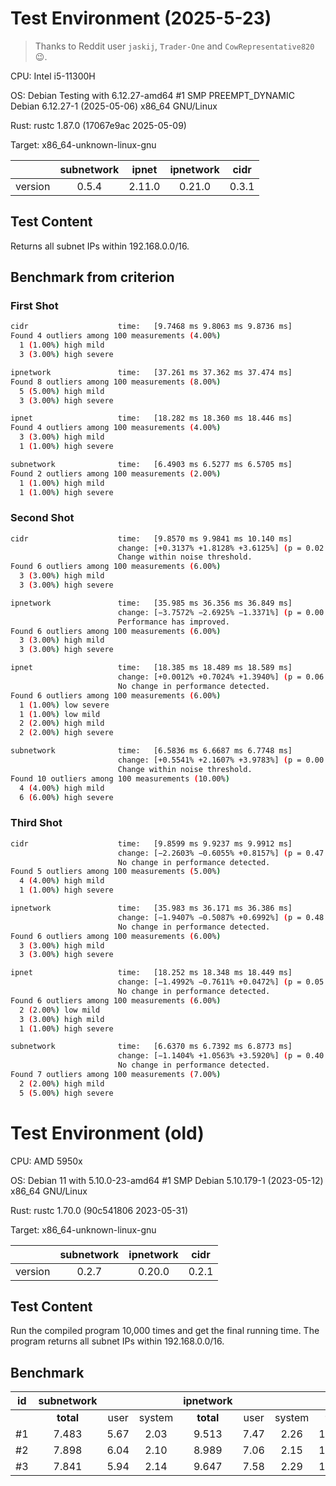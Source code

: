 # Test Environment (2025-5-23)

> Thanks to Reddit user `jaskij`, `Trader-One` and `CowRepresentative820` 😉.

CPU: Intel i5-11300H

OS: Debian Testing with 6.12.27-amd64 #1 SMP PREEMPT_DYNAMIC Debian 6.12.27-1 (2025-05-06) x86_64 GNU/Linux

Rust: rustc 1.87.0 (17067e9ac 2025-05-09)

Target: x86_64-unknown-linux-gnu

|         | subnetwork | ipnet  | ipnetwork | cidr  |
| :-----: | :--------: | :----: | :-------: | :---: |
| version |   0.5.4    | 2.11.0 |  0.21.0   | 0.3.1 |

## Test Content

Returns all subnet IPs within 192.168.0.0/16.

## Benchmark from criterion

### First Shot

```bash
cidr                    time:   [9.7468 ms 9.8063 ms 9.8736 ms]
Found 4 outliers among 100 measurements (4.00%)
  1 (1.00%) high mild
  3 (3.00%) high severe

ipnetwork               time:   [37.261 ms 37.362 ms 37.474 ms]
Found 8 outliers among 100 measurements (8.00%)
  5 (5.00%) high mild
  3 (3.00%) high severe

ipnet                   time:   [18.282 ms 18.360 ms 18.446 ms]
Found 4 outliers among 100 measurements (4.00%)
  3 (3.00%) high mild
  1 (1.00%) high severe

subnetwork              time:   [6.4903 ms 6.5277 ms 6.5705 ms]
Found 2 outliers among 100 measurements (2.00%)
  1 (1.00%) high mild
  1 (1.00%) high severe
```

### Second Shot

```bash
cidr                    time:   [9.8570 ms 9.9841 ms 10.140 ms]
                        change: [+0.3137% +1.8128% +3.6125%] (p = 0.02 < 0.05)
                        Change within noise threshold.
Found 6 outliers among 100 measurements (6.00%)
  3 (3.00%) high mild
  3 (3.00%) high severe

ipnetwork               time:   [35.985 ms 36.356 ms 36.849 ms]
                        change: [−3.7572% −2.6925% −1.3371%] (p = 0.00 < 0.05)
                        Performance has improved.
Found 6 outliers among 100 measurements (6.00%)
  3 (3.00%) high mild
  3 (3.00%) high severe

ipnet                   time:   [18.385 ms 18.489 ms 18.589 ms]
                        change: [+0.0012% +0.7024% +1.3940%] (p = 0.06 > 0.05)
                        No change in performance detected.
Found 6 outliers among 100 measurements (6.00%)
  1 (1.00%) low severe
  1 (1.00%) low mild
  2 (2.00%) high mild
  2 (2.00%) high severe

subnetwork              time:   [6.5836 ms 6.6687 ms 6.7748 ms]
                        change: [+0.5541% +2.1607% +3.9783%] (p = 0.00 < 0.05)
                        Change within noise threshold.
Found 10 outliers among 100 measurements (10.00%)
  4 (4.00%) high mild
  6 (6.00%) high severe
```

### Third Shot

```bash
cidr                    time:   [9.8599 ms 9.9237 ms 9.9912 ms]
                        change: [−2.2603% −0.6055% +0.8157%] (p = 0.47 > 0.05)
                        No change in performance detected.
Found 5 outliers among 100 measurements (5.00%)
  4 (4.00%) high mild
  1 (1.00%) high severe

ipnetwork               time:   [35.983 ms 36.171 ms 36.386 ms]
                        change: [−1.9407% −0.5087% +0.6992%] (p = 0.48 > 0.05)
                        No change in performance detected.
Found 6 outliers among 100 measurements (6.00%)
  3 (3.00%) high mild
  3 (3.00%) high severe

ipnet                   time:   [18.252 ms 18.348 ms 18.449 ms]
                        change: [−1.4992% −0.7611% +0.0472%] (p = 0.05 > 0.05)
                        No change in performance detected.
Found 6 outliers among 100 measurements (6.00%)
  2 (2.00%) low mild
  3 (3.00%) high mild
  1 (1.00%) high severe

subnetwork              time:   [6.6370 ms 6.7392 ms 6.8773 ms]
                        change: [−1.1404% +1.0563% +3.5920%] (p = 0.40 > 0.05)
                        No change in performance detected.
Found 7 outliers among 100 measurements (7.00%)
  2 (2.00%) high mild
  5 (5.00%) high severe
```

# Test Environment (old)

CPU: AMD 5950x

OS: Debian 11 with 5.10.0-23-amd64 #1 SMP Debian 5.10.179-1 (2023-05-12) x86_64 GNU/Linux

Rust: rustc 1.70.0 (90c541806 2023-05-31)

Target: x86_64-unknown-linux-gnu

|         | subnetwork | ipnetwork | cidr  |
| :-----: | :--------: | :-------: | :---: |
| version |   0.2.7    |  0.20.0   | 0.2.1 |

## Test Content

Run the compiled program 10,000 times and get the final running time. The program returns all subnet IPs within 192.168.0.0/16.

## Benchmark

|  id   | subnetwork |       |        | ipnetwork |       |        |   cidr    |       |        |
| :---: | :--------: | :---: | :----: | :-------: | :---: | :----: | :-------: | :---: | :----: |
|       | **total**  | user  | system | **total** | user  | system | **total** | user  | system |
|  #1   |   7.483    | 5.67  |  2.03  |   9.513   | 7.47  |  2.26  |  11.198   | 8.84  |  2.58  |
|  #2   |   7.898    | 6.04  |  2.10  |   8.989   | 7.06  |  2.15  |  11.217   | 8.83  |  2.60  |
|  #3   |   7.841    | 5.94  |  2.14  |   9.647   | 7.58  |  2.29  |  11.163   | 8.78  |  2.60  |
